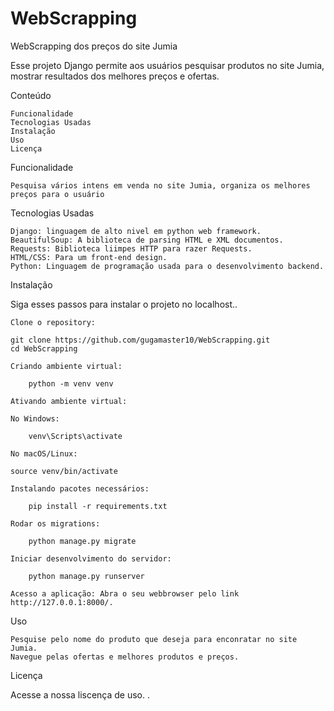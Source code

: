 # WebScrapping
WebScrapping dos preços do site Jumia 

Esse projeto Django permite aos usuários pesquisar produtos no site Jumia, mostrar resultados dos melhores preços e ofertas.

Conteúdo

    Funcionalidade
    Tecnologias Usadas
    Instalação
    Uso
    Licença

Funcionalidade

    Pesquisa vários intens em venda no site Jumia, organiza os melhores preços para o usuário

Tecnologias Usadas

    Django: linguagem de alto nivel em python web framework.
    BeautifulSoup: A biblioteca de parsing HTML e XML documentos.
    Requests: Biblioteca liimpes HTTP para razer Requests.
    HTML/CSS: Para um front-end design.
    Python: Linguagem de programação usada para o desenvolvimento backend.

Instalação

Siga esses passos para instalar o projeto no localhost..

    Clone o repository:

    git clone https://github.com/gugamaster10/WebScrapping.git
    cd WebScrapping

    Criando ambiente virtual:

        python -m venv venv
    
    Ativando ambiente virtual:

    No Windows:

        venv\Scripts\activate

    No macOS/Linux:

    source venv/bin/activate

    Instalando pacotes necessários:

        pip install -r requirements.txt

    Rodar os migrations:

        python manage.py migrate

    Iniciar desenvolvimento do servidor:

        python manage.py runserver

    Acesso a aplicação: Abra o seu webbrowser pelo link http://127.0.0.1:8000/.

Uso

    Pesquise pelo nome do produto que deseja para enconratar no site Jumia.
    Navegue pelas ofertas e melhores produtos e preços.

Licença

Acesse a nossa liscença de uso.
    .
